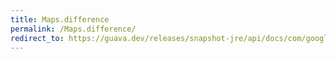 ```yaml
---
title: Maps.difference
permalink: /Maps.difference/
redirect_to: https://guava.dev/releases/snapshot-jre/api/docs/com/google/common/collect/Maps.html#difference-java.util.Map-java.util.Map-
---
```

